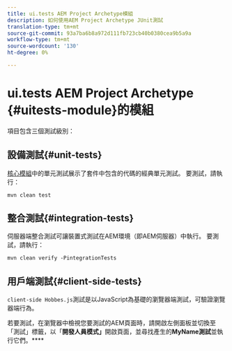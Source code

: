 ```yaml
---
title: ui.tests AEM Project Archetype模組
description: 如何使用AEM Project Archetype JUnit測試
translation-type: tm+mt
source-git-commit: 93a7ba6b8a972d111fb723cb40b0380cea9b5a9a
workflow-type: tm+mt
source-wordcount: '130'
ht-degree: 0%

---
```



# ui.tests AEM Project Archetype {#uitests-module}的模組

項目包含三個測試級別：

## 設備測試{#unit-tests}

[核心模組](core.md)中的單元測試展示了套件中包含的代碼的經典單元測試。 要測試，請執行：

```
mvn clean test
```

## 整合測試{#integration-tests}

伺服器端整合測試可讓裝置式測試在AEM環境（即AEM伺服器）中執行。 要測試，請執行：

```
mvn clean verify -PintegrationTests
```

## 用戶端測試{#client-side-tests}

`client-side Hobbes.js`測試是以JavaScript為基礎的瀏覽器端測試，可驗證瀏覽器端行為。

若要測試，在瀏覽器中檢視您要測試的AEM頁面時，請開啟左側面板並切換至「測試」標籤，以「**開發人員模式」**&#x200B;開啟頁面，並尋找產生的&#x200B;**MyName測試**&#x200B;並執行它們。****
